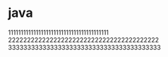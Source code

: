# java
1111111111111111111111111111111111111111
2222222222222222222222222222222222222222
3333333333333333333333333333333333333333
